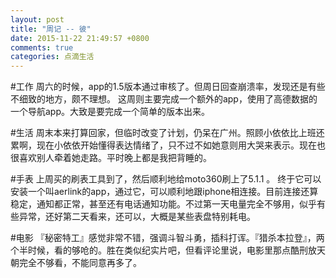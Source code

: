 ```yaml
---
layout: post
title: "周记 -- 彼"
date: 2015-11-22 21:49:57 +0800
comments: true
categories: 点滴生活
---
```

#工作
周六的时候，app的1.5版本通过审核了。但周日回查崩溃率，发现还是有些不细致的地方，颇不理想。
这周则主要完成一个额外的app，使用了高德数据的一个导航app。大致是要完成一个简单的版本出来。

#生活
周末本来打算回家，但临时改变了计划，仍呆在广州。照顾小依依比上班还累啊，现在小依依开始懂得表达情绪了，只不过不如她意则用大哭来表示。现在也很喜欢别人牵着她走路。平时晚上都是我把背睡的。

#手表
上周买的刷表工具到了，然后顺利地给moto360刷上了5.1.1 。 终于它可以安装一个叫aerlink的app，通过它，可以顺利地跟iphone相连接。目前连接还算稳定，通知都正常，甚至还有电话通知功能。不过第一天电量完全不够用，似乎有些异常，还好第二天看来，还可以，大概是某些表盘特别耗电。

#电影
『秘密特工』感觉非常不错，强调斗智斗勇，插科打诨。『猎杀本拉登』，两个半时候，看的够呛的。胜在类似纪实片吧，但看评论里说，电影里那点酷刑放天朝完全不够看，不能同意再多了。

